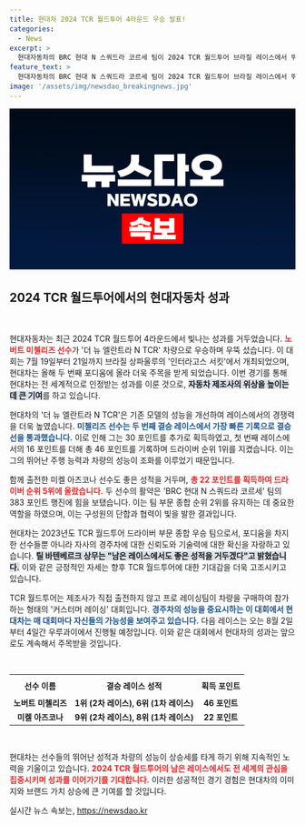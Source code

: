 ```yaml
---
title: 현대차 2024 TCR 월드투어 4라운드 우승 발표!
categories:
  - News
excerpt: >
  현대자동차의 BRC 현대 N 스쿼드라 코르세 팀이 2024 TCR 월드투어 브라질 레이스에서 뛰어난 성과를 거두며 두 번째 우승을 차지했다. 노버트 미첼리즈 선수가 더 뉴 엘란트라 N TCR로 결승선을 가장 빠르게 통과하며 드라이버 순위 1위를 지켰다.
feature_text: >
  현대자동차의 BRC 현대 N 스쿼드라 코르세 팀이 2024 TCR 월드투어 브라질 레이스에서 뛰어난 성과를 거두며 두 번째 우승을 차지했다. 노버트 미첼리즈 선수가 더 뉴 엘란트라 N TCR로 결승선을 가장 빠르게 통과하며 드라이버 순위 1위를 지켰다.
image: '/assets/img/newsdao_breakingnews.jpg'
---
```


<p><img src="/assets/img/newsdao_breakingnews.jpg" alt="ontimetimes 속보" /></p>

<h2 data-ke-size="size26">2024 TCR 월드투어에서의 현대자동차 성과</h2>

<p data-ke-size="size16">&nbsp;</p>

<p>현대자동차는 최근 2024 TCR 월드투어 4라운드에서 빛나는 성과를 거두었습니다. <b><span style="color: #ee2323;">노버트 미첼리즈 선수</span></b>가 '더 뉴 엘란트라 N TCR' 차량으로 우승하며 우뚝 섰습니다. 이 대회는 7월 19일부터 21일까지 브라질 상파울루의 '인터라고스 서킷'에서 개최되었으며, 현대차는 올해 두 번째 포디움에 올라 더욱 주목을 받게 되었습니다. 이번 경기를 통해 현대차는 전 세계적으로 인정받는 성과를 이룬 것으로, <b><span style="background-color: #21538527;">자동차 제조사의 위상을 높이는 데 큰 기여</span></b>를 하고 있습니다.</p>

<p>현대차의 '더 뉴 엘란트라 N TCR'은 기존 모델의 성능을 개선하여 레이스에서의 경쟁력을 더욱 높였습니다. <b><span style="color: #1a5490;">미첼리즈 선수는 두 번째 결승 레이스에서 가장 빠른 기록으로 결승선을 통과했습니다.</span></b> 이로 인해 그는 30 포인트를 추가로 획득하였고, 첫 번째 레이스에서의 16 포인트를 더해 총 46 포인트를 기록하며 드라이버 순위 1위를 지켰습니다. 이는 그의 뛰어난 주행 능력과 차량의 성능이 조화를 이루었기 때문입니다.</p>

<p>함께 출전한 미켈 아즈코나 선수도 좋은 성적을 거두며, <b><span style="color: #ee2323;">총 22 포인트를 획득하여 드라이버 순위 5위에 올랐습니다.</span></b> 두 선수의 활약은 'BRC 현대 N 스쿼드라 코르세' 팀의 383 포인트 행진에 힘을 보탰습니다. 이는 팀 부문 종합 순위 2위를 유지하는 데 중요한 역할을 하였으며, 이는 구성원의 단합과 협력이 빛을 발한 결과입니다.</p>

<p>현대차는 2023년도 TCR 월드투어 드라이버 부문 종합 우승 팀으로서, 포디움을 차지한 선수들뿐 아니라 자사의 경주차에 대한 신뢰도와 기술력에 대한 확신을 자랑하고 있습니다. <b><span style="background-color: #21538527;">틸 바텐베르크 상무는 "남은 레이스에서도 좋은 성적을 거두겠다"고 밝혔습니다.</span></b> 이와 같은 긍정적인 자세는 향후 TCR 월드투어에 대한 기대감을 더욱 고조시키고 있습니다.</p>

<p>TCR 월드투어는 제조사가 직접 출전하지 않고 프로 레이싱팀이 차량을 구매하여 참가하는 형태의 '커스터머 레이싱' 대회입니다. <b><span style="color: #1a5490;">경주차의 성능을 중요시하는 이 대회에서 현대차는 매 대회마다 자신들의 가능성을 보여주고 있습니다.</span></b> 다음 레이스는 오는 8월 2일부터 4일간 우루과이에서 진행될 예정입니다. 이와 같은 대회에서 현대차의 성과는 앞으로도 계속해서 주목받을 것입니다.</p>

<p data-ke-size="size16">&nbsp;</p>

<table style="width: 100%; border-collapse: collapse;">
    <tr>
        <th style="text-align: center; height: 30px;">선수 이름</th>
        <th style="text-align: center; height: 30px;">결승 레이스 성적</th>
        <th style="text-align: center; height: 30px;">획득 포인트</th>
    </tr>
    <tr>
        <td style="text-align: center; height: 17px;"><b>노버트 미첼리즈</b></td>
        <td style="text-align: center; height: 17px;"><b>1위 (2차 레이스), 6위 (1차 레이스)</b></td>
        <td style="text-align: center; height: 17px;"><b>46 포인트</b></td>
    </tr>
    <tr>
        <td style="text-align: center; height: 17px;"><b>미켈 아즈코나</b></td>
        <td style="text-align: center; height: 17px;"><b>9위 (2차 레이스), 8위 (1차 레이스)</b></td>
        <td style="text-align: center; height: 17px;"><b>22 포인트</b></td>
    </tr>
</table>

<p data-ke-size="size16">&nbsp;</p> 

<p>현대차는 선수들의 뛰어난 성적과 차량의 성능이 상승세를 타게 하기 위해 지속적인 노력을 기울이고 있습니다. <b><span style="color: #ee2323;">2024 TCR 월드투어의 남은 레이스에서도 전 세계의 관심을 집중시키며 성과를 이어가기를 기대합니다.</span></b> 이러한 성공적인 경기 경험은 현대차의 이미지와 브랜드 가치 상승에 큰 기여를 할 것입니다.</p>
실시간 뉴스 속보는, <a href="https://newsdao.kr" rel="dofollow">https://newsdao.kr</a>


